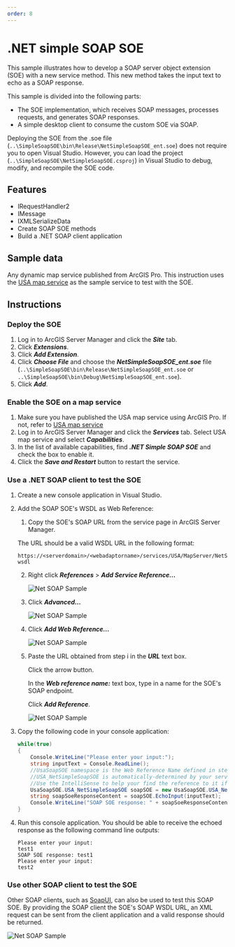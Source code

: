 ```yaml
---
order: 8
---
```


# .NET simple SOAP SOE
This sample illustrates how to develop a SOAP server object extension (SOE) with a new service method. This new method takes the input text to echo as a SOAP response.

<!--![NetSimpleRESTSOE Sample](../../../../images/netsp/NetSimpleRESTSOE1.png)-->
This sample is divided into the following parts:

- The SOE implementation, which receives SOAP messages, processes requests, and generates SOAP responses.
- A simple desktop client to consume the custom SOE via SOAP.

Deploying the SOE from the .soe file (`..\SimpleSoapSOE\bin\Release\NetSimpleSoapSOE_ent.soe`) does not require you to open Visual Studio. However, you can load the project (`..\SimpleSoapSOE\NetSimpleSoapSOE.csproj`) in Visual Studio to debug, modify, and recompile the SOE code.


## Features
  * IRequestHandler2
  * IMessage
  * IXMLSerializeData
  * Create SOAP SOE methods
  * Build a .NET SOAP client application


## Sample data
  Any dynamic map service published from ArcGIS Pro. This instruction uses the [USA map service](https://github.com/Esri/arcgis-enterprise-sdk-resources/tree/master/Samples) as the sample service to test with the SOE.


## Instructions

### Deploy the SOE

1. Log in to ArcGIS Server Manager and click the ***Site*** tab.
2. Click ***Extensions***.
3. Click ***Add Extension***.
4. Click ***Choose File*** and choose the ***NetSimpleSoapSOE_ent.soe*** file (`..\SimpleSoapSOE\bin\Release\NetSimpleSoapSOE_ent.soe` or `..\SimpleSoapSOE\bin\Debug\NetSimpleSoapSOE_ent.soe`).
5. Click ***Add***.

### Enable the SOE on a map service

1. Make sure you have published the USA map service using ArcGIS Pro. If not, refer to [USA map service](https://github.com/Esri/arcgis-enterprise-sdk-resources/tree/master/Samples)
2. Log in to ArcGIS Server Manager and click the ***Services*** tab. Select USA map service and select ***Capabilities***.
3. In the list of available capabilities, find ***.NET Simple SOAP SOE*** and check the box to enable it.
4. Click the ***Save and Restart*** button to restart the service.

### Use a .NET SOAP client to test the SOE

1. Create a new console application in Visual Studio.
2. Add the SOAP SOE's WSDL as Web Reference:
   1. Copy the SOE's SOAP URL from the service page in ArcGIS Server Manager.

   The URL should be a valid WSDL URL in the following format:

   ```
   https://<serverdomain>/<webadaptorname>/services/USA/MapServer/NetSimpleSoapSOE?wsdl
   ```

   2. Right click ***References*** > ***Add Service Reference...***

       ![](../../../../images/netsp/NetSOAP1.png "Net SOAP Sample")
   3. Click ***Advanced...***

       ![](../../../../images/netsp/NetSOAP2.png "Net SOAP Sample")
   4. Click ***Add Web Reference...***

      ![](../../../../images/netsp/NetSOAP3.png "Net SOAP Sample")
   5. Paste the URL obtained from step i in the ***URL*** text box.

      Click the arrow button.

      In the ***Web reference name:*** text box, type in a name for the SOE's SOAP endpoint.

      Click ***Add Reference***.

      ![](../../../../images/netsp/NetSOAP4.png "Net SOAP Sample")
3. Copy the following code in your console application:

    ```c#
    while(true)
    {
        Console.WriteLine("Please enter your input:");
        string inputText = Console.ReadLine();
        //UsaSoapSOE namespace is the Web Reference Name defined in step 2.
        //USA_NetSimpleSoapSOE is automatically-determined by your service name and SOE name.
        //Use the IntelliSense to help your find the reference to it if your service is not called USA.
        UsaSoapSOE.USA_NetSimpleSoapSOE soapSOE = new UsaSoapSOE.USA_NetSimpleSoapSOE();
        string soapSoeResponseContent = soapSOE.EchoInput(inputText);
        Console.WriteLine("SOAP SOE response: " + soapSoeResponseContent);
    }
    ```
4. Run this console application. You should be able to receive the echoed response as the following command line outputs:

    ```
    Please enter your input:
    test1
    SOAP SOE response: test1
    Please enter your input:
    test2
    ```

### Use other SOAP client to test the SOE

Other SOAP clients, such as [SoapUI](https://www.soapui.org/downloads/soapui.html), can also be used to test this SOAP SOE. By providing the SOAP client the SOE's SOAP WSDL URL, an XML request can be sent from the client application and a valid response should be returned.

![](../../../../images/netsp/NetSOAP5.png "Net SOAP Sample")
